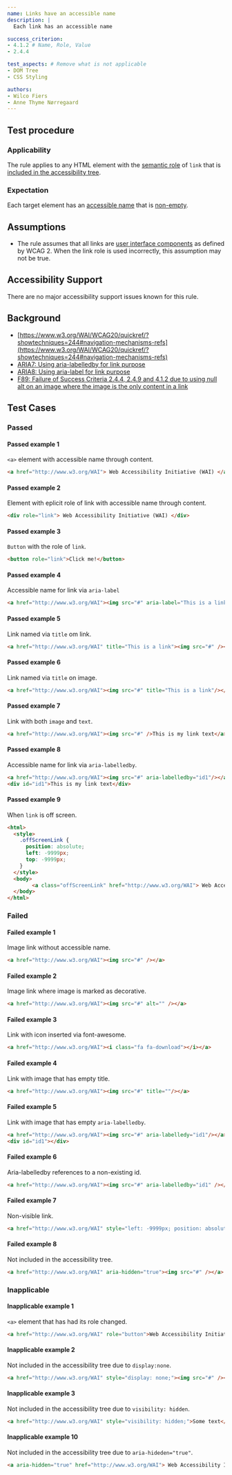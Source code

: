 ```yaml
---
name: Links have an accessible name
description: |
  Each link has an accessible name

success_criterion:
- 4.1.2 # Name, Role, Value
- 2.4.4

test_aspects: # Remove what is not applicable
- DOM Tree
- CSS Styling

authors:
- Wilco Fiers
- Anne Thyme Nørregaard
---
```


## Test procedure

### Applicability

The rule applies to any HTML element with the [semantic role](#semantic-role) of `link` that is [included in the accessibility tree](#included-in-the-accessibility-tree).

### Expectation

Each target element has an [accessible name](#accessible-name) that is [non-empty](#non-empty).

## Assumptions

- The rule assumes that all links are [user interface components](https://www.w3.org/TR/WCAG20/#user-interface-componentdef) as defined by WCAG 2. When the link role is used incorrectly, this assumption may not be true.

## Accessibility Support

There are no major accessibility support issues known for this rule.

## Background

- [https://www.w3.org/WAI/WCAG20/quickref/?showtechniques=244#navigation-mechanisms-refs](https://www.w3.org/WAI/WCAG20/quickref/?showtechniques=244#navigation-mechanisms-refs)
- [ARIA7: Using aria-labelledby for link purpose](https://www.w3.org/TR/WCAG20-TECHS/ARIA7.html)
- [ARIA8: Using aria-label for link purpose](https://www.w3.org/TR/WCAG20-TECHS/ARIA8.html)
- [F89: Failure of Success Criteria 2.4.4, 2.4.9 and 4.1.2 due to using null alt on an image where the image is the only content in a link](http://www.w3.org/TR/WCAG20-TECHS/F89.html)

## Test Cases

### Passed

#### Passed example 1

`<a>` element with accessible name through content.

```html
<a href="http://www.w3.org/WAI"> Web Accessibility Initiative (WAI) </a>
```

#### Passed example 2

Element with eplicit role of link with accessible name through content.

```html
<div role="link"> Web Accessibility Initiative (WAI) </div>
```

#### Passed example 3

`Button` with the role of `link`.

```html
<button role="link">Click me!</button>
```

#### Passed example 4

Accessible name for link via `aria-label`

```html
<a href="http://www.w3.org/WAI"><img src="#" aria-label="This is a link"/></a>
```

#### Passed example 5

Link named via `title` om link.

```html
<a href="http://www.w3.org/WAI" title="This is a link"><img src="#" /></a>
```

#### Passed example 6

Link named via `title` on image.

```html
<a href="http://www.w3.org/WAI"><img src="#" title="This is a link"/></a>
```

#### Passed example 7

Link with both `image` and `text`.

```html
<a href="http://www.w3.org/WAI"><img src="#" />This is my link text</a>
```

#### Passed example 8

Accessible name for link via `aria-labelledby`.

```html
<a href="http://www.w3.org/WAI"><img src="#" aria-labelledby="id1"/></a>
<div id="id1">This is my link text</div>
```

#### Passed example 9

When `link` is off screen.

```html
<html>
  <style>
    .offScreenLink {
      position: absolute;
      left: -9999px;
      top: -9999px;
    }
  </style>
  <body>
		<a class="offScreenLink" href="http://www.w3.org/WAI"> Web Accessibility Initiative (WAI) </a>
  </body>
</html>
```

### Failed

#### Failed example 1

Image link without accessible name.

```html
<a href="http://www.w3.org/WAI"><img src="#" /></a>
```

#### Failed example 2

Image link where image is marked as decorative.

```html
<a href="http://www.w3.org/WAI"><img src="#" alt="" /></a>
```

#### Failed example 3

Link with icon inserted via font-awesome.

```html
<a href="http://www.w3.org/WAI"><i class="fa fa-download"></i></a>
```

#### Failed example 4

Link with image that has empty title.

```html
<a href="http://www.w3.org/WAI"><img src="#" title=""/></a>
```

#### Failed example 5

Link with image that has empty `aria-labelledby`.

```html
<a href="http://www.w3.org/WAI"><img src="#" aria-labelledy="id1"/></a>
<div id="id1"></div>
```

#### Failed example 6

Aria-labelledby references to a non-existing id.

```html
<a href="http://www.w3.org/WAI"><img src="#" aria-labelledby="id1" /></a>
```

#### Failed example 7

Non-visible link.

```html
<a href="http://www.w3.org/WAI" style="left: -9999px; position: absolute;"><img src="#" /></a>
```

#### Failed example 8

Not included in the accessibility tree.

```html
<a href="http://www.w3.org/WAI" aria-hidden="true"><img src="#" /></a>
```

### Inapplicable

#### Inapplicable example 1

`<a>` element that has had its role changed.

```html
<a href="http://www.w3.org/WAI" role="button">Web Accessibility Initiative (WAI)</a>
```

#### Inapplicable example 2

Not included in the accessibility tree due to `display:none`.

```html
<a href="http://www.w3.org/WAI" style="display: none;"><img src="#" /></a>
```

#### Inapplicable example 3

Not included in the accessibility tree due to `visibility: hidden`.

```html
<a href="http://www.w3.org/WAI" style="visibility: hidden;">Some text</a>
```

#### Inapplicable example 10

Not included in the accessibility tree due to `aria-hideden="true"`.

```html
<a aria-hidden="true" href="http://www.w3.org/WAI"> Web Accessibility Initiative (WAI) </a>
```
